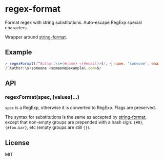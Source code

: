 # regex-format

Format regex with string substitutions. Auto-escape RegExp special characters.

Wrapper around [string-format](https://www.npmjs.org/package/string-format).

## Example

```js
> regexFormat(/^Author:\s+{#name} <{#email}>$/, { name: 'someone', email: 'someone@example.com' })
/^Author:\s+someone <someone@example\.com>$/
```

## API

### regexFormat(spec, [values]...)

`spec` is a RegExp, otherwise it is converted to RegExp. Flags are preserved.

The syntax for substitutions is the same as accepted by [string-format](https://www.npmjs.org/package/string-format), except that non-empty groups are prepended with a hash sign: `{#0}`, `{#foo.bar}`, etc (empty groups are still `{}`).

## License

MIT